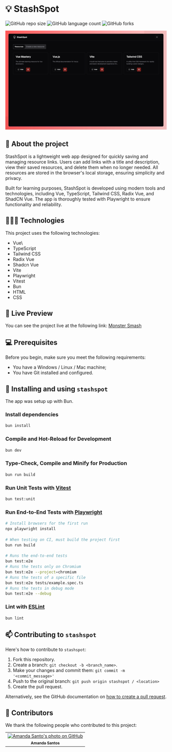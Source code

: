 # 💡 StashSpot

![GitHub repo size](https://img.shields.io/github/repo-size/amanda-santos/stashspot?style=for-the-badge)
![GitHub language count](https://img.shields.io/github/languages/count/amanda-santos/stashspot?style=for-the-badge)
![GitHub forks](https://img.shields.io/github/forks/amanda-santos/stashspot?style=for-the-badge)

<img src="assets/desktop.png" alt="Preview image of the project StashSpot containing the website page in the desktop version." />

## 📝 About the project

StashSpot is a lightweight web app designed for quickly saving and managing resource links. Users can add links with a title and description, view their saved resources, and delete them when no longer needed. All resources are stored in the browser's local storage, ensuring simplicity and privacy.

Built for learning purposes, StashSpot is developed using modern tools and technologies, including Vue, TypeScript, Tailwind CSS, Radix Vue, and ShadCN Vue. The app is thoroughly tested with Playwright to ensure functionality and reliability.

## 👩🏻‍💻 Technologies

This project uses the following technologies:

- Vue\
- TypeScript
- Tailwind CSS
- Radix Vue
- Shadcn Vue
- Vite
- Playwright
- Vitest
- Bun
- HTML
- CSS

## 👀 Live Preview

You can see the project live at the following link: [Monster Smash](https://stashspot.vercel.app)

## 💻 Prerequisites

Before you begin, make sure you meet the following requirements:

- You have a Windows / Linux / Mac machine;
- You have Git installed and configured.

## 🚀 Installing and using `stashspot`

The app was setup up with Bun.

### Install dependencies

```sh
bun install
```

### Compile and Hot-Reload for Development

```sh
bun dev
```

### Type-Check, Compile and Minify for Production

```sh
bun run build
```

### Run Unit Tests with [Vitest](https://vitest.dev/)

```sh
bun test:unit
```

### Run End-to-End Tests with [Playwright](https://playwright.dev)

```sh
# Install browsers for the first run
npx playwright install

# When testing on CI, must build the project first
bun run build

# Runs the end-to-end tests
bun test:e2e
# Runs the tests only on Chromium
bun test:e2e --project=chromium
# Runs the tests of a specific file
bun test:e2e tests/example.spec.ts
# Runs the tests in debug mode
bun test:e2e --debug
```

### Lint with [ESLint](https://eslint.org/)

```sh
bun lint
```

## 📫 Contributing to `stashspot`

Here's how to contribute to `stashspot`:

1. Fork this repository.
2. Create a branch: `git checkout -b <branch_name>`.
3. Make your changes and commit them: `git commit -m '<commit_message>'`
4. Push to the original branch: `git push origin stashspot / <location>`
5. Create the pull request.

Alternatively, see the GitHub documentation on [how to create a pull request](https://help.github.com/en/github/collaborating-with-issues-and-pull-requests/creating-a-pull-request).

## 🤝 Contributors

We thank the following people who contributed to this project:

<table>
  <tr>
    <td align="center">
      <a href="#" title="set the link title">
        <img src="https://github.com/amanda-santos.png" width="100px;" alt="Amanda Santo's photo on GitHub"/><br>
        <sub>
          <b>Amanda Santos</b>
        </sub>
      </a>
    </td>
  </tr>
</table>
